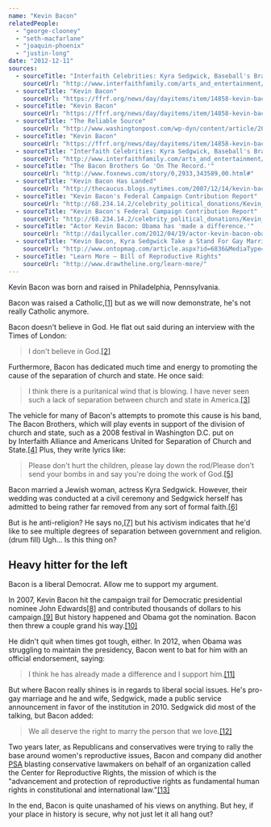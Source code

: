```yaml
---
name: "Kevin Bacon"
relatedPeople:
  - "george-clooney"
  - "seth-macfarlane"
  - "joaquin-phoenix"
  - "justin-long"
date: "2012-12-11"
sources:
  - sourceTitle: "Interfaith Celebrities: Kyra Sedgwick, Baseball's Braun-y Interfaith Rookie and a Jewish Maori Director"
    sourceUrl: "http://www.interfaithfamily.com/arts_and_entertainment/popular_culture/Interfaith_Celebrities_Kyra_Sedgwick_Baseballs_Braun-y_Interfaith_Rookie_and_a_Jewish_Maori_Director.shtml"
  - sourceTitle: "Kevin Bacon"
    sourceUrl: "https://ffrf.org/news/day/dayitems/item/14858-kevin-bacon"
  - sourceTitle: "Kevin Bacon"
    sourceUrl: "https://ffrf.org/news/day/dayitems/item/14858-kevin-bacon"
  - sourceTitle: "The Reliable Source"
    sourceUrl: "http://www.washingtonpost.com/wp-dyn/content/article/2008/03/25/AR2008032503852.html"
  - sourceTitle: "Kevin Bacon"
    sourceUrl: "https://ffrf.org/news/day/dayitems/item/14858-kevin-bacon"
  - sourceTitle: "Interfaith Celebrities: Kyra Sedgwick, Baseball's Braun-y Interfaith Rookie and a Jewish Maori Director"
    sourceUrl: "http://www.interfaithfamily.com/arts_and_entertainment/popular_culture/Interfaith_Celebrities_Kyra_Sedgwick_Baseballs_Braun-y_Interfaith_Rookie_and_a_Jewish_Maori_Director.shtml"
  - sourceTitle: "The Bacon Brothers Go 'On The Record.'"
    sourceUrl: "http://www.foxnews.com/story/0,2933,343589,00.html#"
  - sourceTitle: "Kevin Bacon Has Landed"
    sourceUrl: "http://thecaucus.blogs.nytimes.com/2007/12/14/kevin-bacon-hits-iowa/"
  - sourceTitle: "Kevin Bacon's Federal Campaign Contribution Report"
    sourceUrl: "http://68.234.14.2/celebrity_political_donations/Kevin_Bacon.php"
  - sourceTitle: "Kevin Bacon's Federal Campaign Contribution Report"
    sourceUrl: "http://68.234.14.2/celebrity_political_donations/Kevin_Bacon.php"
  - sourceTitle: "Actor Kevin Bacon: Obama has 'made a difference.'"
    sourceUrl: "http://dailycaller.com/2012/04/19/actor-kevin-bacon-obama-has-made-a-difference/"
  - sourceTitle: "Kevin Bacon, Kyra Sedgwick Take a Stand For Gay Marriage"
    sourceUrl: "http://www.ontopmag.com/article.aspx?id=6836&MediaType=1&Category=22"
  - sourceTitle: "Learn More – Bill of Reproductive Rights"
    sourceUrl: "http://www.drawtheline.org/learn-more/"
---
```


Kevin Bacon was born and raised in Philadelphia, Pennsylvania.

Bacon was raised a Catholic,<a class="source-citation" href="http://www.interfaithfamily.com/arts_and_entertainment/popular_culture/Interfaith_Celebrities_Kyra_Sedgwick_Baseballs_Braun-y_Interfaith_Rookie_and_a_Jewish_Maori_Director.shtml" title="Interfaith Celebrities: Kyra Sedgwick, Baseball&apos;s Braun-y Interfaith Rookie and a Jewish Maori Director">[1]</a> but as we will now demonstrate, he's not really Catholic anymore.

Bacon doesn't believe in God. He flat out said during an interview with the Times of London:

>I don't believe in God.<a class="source-citation" href="https://ffrf.org/news/day/dayitems/item/14858-kevin-bacon" title="Kevin Bacon">[2]</a>

Furthermore, Bacon has dedicated much time and energy to promoting the cause of the separation of church and state. He once said:

>I think there is a puritanical wind that is blowing. I have never seen such a lack of separation between church and state in America.<a class="source-citation" href="https://ffrf.org/news/day/dayitems/item/14858-kevin-bacon" title="Kevin Bacon">[3]</a>

The vehicle for many of Bacon's attempts to promote this cause is his band, The Bacon Brothers, which will play events in support of the division of church and state, such as a 2008 festival in Washington D.C. put on by Interfaith Alliance and Americans United for Separation of Church and State.<a class="source-citation" href="http://www.washingtonpost.com/wp-dyn/content/article/2008/03/25/AR2008032503852.html" title="The Reliable Source">[4]</a> Plus, they write lyrics like:

>Please don't hurt the children, please lay down the rod/Please don't send your bombs in and say you're doing the work of God.<a class="source-citation" href="https://ffrf.org/news/day/dayitems/item/14858-kevin-bacon" title="Kevin Bacon">[5]</a>

Bacon married a Jewish woman, actress Kyra Sedgwick. However, their wedding was conducted at a civil ceremony and Sedgwick herself has admitted to being rather far removed from any sort of formal faith.<a class="source-citation" href="http://www.interfaithfamily.com/arts_and_entertainment/popular_culture/Interfaith_Celebrities_Kyra_Sedgwick_Baseballs_Braun-y_Interfaith_Rookie_and_a_Jewish_Maori_Director.shtml" title="Interfaith Celebrities: Kyra Sedgwick, Baseball&apos;s Braun-y Interfaith Rookie and a Jewish Maori Director">[6]</a>

But is he anti-religion? He says no,<a class="source-citation" href="http://www.foxnews.com/story/0,2933,343589,00.html#" title="The Bacon Brothers Go &apos;On The Record.&apos;">[7]</a> but his activism indicates that he'd like to see multiple degrees of separation between government and religion. (drum fill) Ugh… Is this thing on?


## Heavy hitter for the left

Bacon is a liberal Democrat. Allow me to support my argument.

In 2007, Kevin Bacon hit the campaign trail for Democratic presidential nominee John Edwards<a class="source-citation" href="http://thecaucus.blogs.nytimes.com/2007/12/14/kevin-bacon-hits-iowa/" title="Kevin Bacon Has Landed">[8]</a> and contributed thousands of dollars to his campaign.<a class="source-citation" href="http://68.234.14.2/celebrity_political_donations/Kevin_Bacon.php" title="Kevin Bacon&apos;s Federal Campaign Contribution Report">[9]</a> But history happened and Obama got the nomination. Bacon then threw a couple grand his way.<a class="source-citation" href="http://68.234.14.2/celebrity_political_donations/Kevin_Bacon.php" title="Kevin Bacon&apos;s Federal Campaign Contribution Report">[10]</a>

He didn't quit when times got tough, either. In 2012, when Obama was struggling to maintain the presidency, Bacon went to bat for him with an official endorsement, saying:

>I think he has already made a difference and I support him.<a class="source-citation" href="http://dailycaller.com/2012/04/19/actor-kevin-bacon-obama-has-made-a-difference/" title="Actor Kevin Bacon: Obama has &apos;made a difference.&apos;">[11]</a>

But where Bacon really shines is in regards to liberal social issues. He's pro-gay marriage and he and wife, Sedgwick, made a public service announcement in favor of the institution in 2010. Sedgwick did most of the talking, but Bacon added:

>We all deserve the right to marry the person that we love.<a class="source-citation" href="http://www.ontopmag.com/article.aspx?id=6836&MediaType=1&Category=22" title="Kevin Bacon, Kyra Sedgwick Take a Stand For Gay Marriage">[12]</a>

Two years later, as Republicans and conservatives were trying to rally the base around women's reproductive issues, Bacon and company did another [PSA](http://www.drawtheline.org/watch-stuff/) blasting conservative lawmakers on behalf of an organization called the Center for Reproductive Rights, the mission of which is the "advancement and protection of reproductive rights as fundamental human rights in constitutional and international law."<a class="source-citation" href="http://www.drawtheline.org/learn-more/" title="Learn More – Bill of Reproductive Rights">[13]</a>

In the end, Bacon is quite unashamed of his views on anything. But hey, if your place in history is secure, why not just let it all hang out?